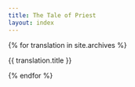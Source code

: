 ```yaml
---
title: The Tale of Priest
layout: index
---
```


{% for translation in site.archives %}

<p>{{ translation.title }}</p>

{% endfor %}